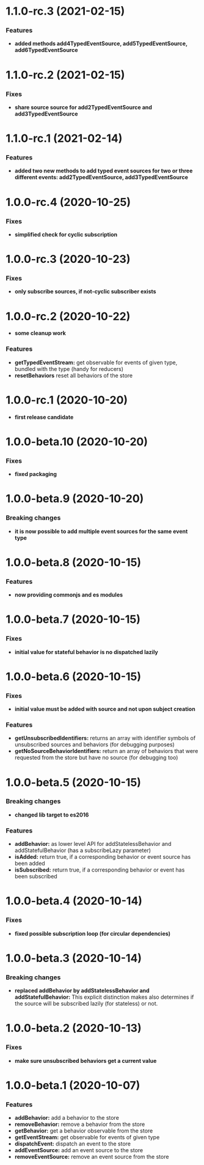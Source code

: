 # 1.1.0-rc.3 (2021-02-15)

### Features

- **added methods add4TypedEventSource, add5TypedEventSource, add6TypedEventSource**

# 1.1.0-rc.2 (2021-02-15)

### Fixes

- **share source source for add2TypedEventSource and add3TypedEventSource**

# 1.1.0-rc.1 (2021-02-14)

### Features

- **added two new methods to add typed event sources for two or three different events: add2TypedEventSource, add3TypedEventSource**

# 1.0.0-rc.4 (2020-10-25)

### Fixes

- **simplified check for cyclic subscription**

# 1.0.0-rc.3 (2020-10-23)

### Fixes

- **only subscribe sources, if not-cyclic subscriber exists**

# 1.0.0-rc.2 (2020-10-22)

- **some cleanup work**

### Features

- **getTypedEventStream:** get observable for events of given type, bundled with the type (handy for reducers)
- **resetBehaviors** reset all behaviors of the store

# 1.0.0-rc.1 (2020-10-20)

- **first release candidate**

# 1.0.0-beta.10 (2020-10-20)

### Fixes

- **fixed packaging**

# 1.0.0-beta.9 (2020-10-20)

### Breaking changes

- **it is now possible to add multiple event sources for the same event type**

# 1.0.0-beta.8 (2020-10-15)

### Features

- **now providing commonjs and es modules**

# 1.0.0-beta.7 (2020-10-15)

### Fixes

- **initial value for stateful behavior is no dispatched lazily**

# 1.0.0-beta.6 (2020-10-15)

### Fixes

- **initial value must be added with source and not upon subject creation**

### Features

- **getUnsubscribedIdentifiers:** returns an array with identifier symbols of unsubscribed sources and behaviors (for debugging purposes)
- **getNoSourceBehaviorIdentifiers:** return an array of behaviors that were requested from the store but have no source (for debugging too)

# 1.0.0-beta.5 (2020-10-15)

### Breaking changes

- **changed lib target to es2016**

### Features

- **addBehavior:** as lower level API for addStatelessBehavior and addStatefulBehavior (has a subscribeLazy parameter)
- **isAdded:** return true, if a corresponding behavior or event source has been added
- **isSubscribed:** return true, if a corresponding behavior or event has been subscribed

# 1.0.0-beta.4 (2020-10-14)

### Fixes

- **fixed possible subscription loop (for circular dependencies)**

# 1.0.0-beta.3 (2020-10-14)

### Breaking changes

- **replaced addBehavior by addStatelessBehavior and addStatefulBehavior:** This explicit distinction makes also determines if the source will be subscribed lazily (for stateless) or not.

# 1.0.0-beta.2 (2020-10-13)

### Fixes

- **make sure unsubscribed behaviors get a current value**

# 1.0.0-beta.1 (2020-10-07)

### Features

- **addBehavior:** add a behavior to the store
- **removeBehavior:** remove a behavior from the store
- **getBehavior:** get a behavior observable from the store
- **getEventStream:** get observable for events of given type
- **dispatchEvent:** dispatch an event to the store
- **addEventSource:** add an event source to the store
- **removeEventSource:** remove an event source from the store
